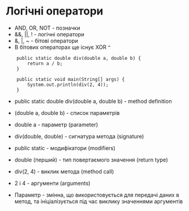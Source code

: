 # Логічні оператори
* AND, OR, NOT - позначки
* &&, ||, ! - логічні оператори
* &, |, ~ - бітові оператори
* В бітових операторах ще існує XOR `^`


```
    public static double div(double a, double b) {
        return a / b;
    }

    public static void main(String[] args) {
        System.out.println(div(2, 4));
    }
```
* public static double div(double a, double b) - method definition
* (double a, double b) - список параметрів 
* double a - параметр (parameter)
* div(double, double) - сигнатура метода (signature)
* public static - модифікатори (modifiers)
* double (перший) - тип повертаємого значення (return type)
* div(2, 4) - виклик метода (method call)
* 2 і 4 - аргументи (arguments)

* Параметр - змінна, що використовується для передачі даних в метод, 
та ініціалізується під час виклику значеннями аргументів

